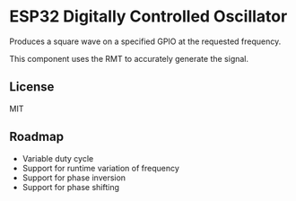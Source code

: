 # ESP32 Digitally Controlled Oscillator

Produces a square wave on a specified GPIO at the requested frequency.

This component uses the RMT to accurately generate the signal.

## License

MIT

## Roadmap

* Variable duty cycle
* Support for runtime variation of frequency
* Support for phase inversion
* Support for phase shifting


